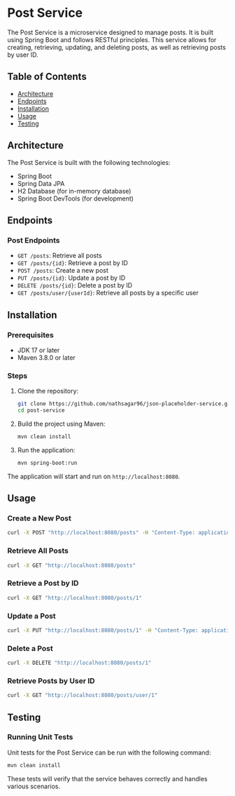 # Post Service

The Post Service is a microservice designed to manage posts. It is built using Spring Boot and follows RESTful principles. This service allows for creating, retrieving, updating, and deleting posts, as well as retrieving posts by user ID.

## Table of Contents

- [Architecture](#architecture)
- [Endpoints](#endpoints)
- [Installation](#installation)
- [Usage](#usage)
- [Testing](#testing)

## Architecture

The Post Service is built with the following technologies:

- Spring Boot
- Spring Data JPA
- H2 Database (for in-memory database)
- Spring Boot DevTools (for development)

## Endpoints

### Post Endpoints

- `GET /posts`: Retrieve all posts
- `GET /posts/{id}`: Retrieve a post by ID
- `POST /posts`: Create a new post
- `PUT /posts/{id}`: Update a post by ID
- `DELETE /posts/{id}`: Delete a post by ID
- `GET /posts/user/{userId}`: Retrieve all posts by a specific user

## Installation

### Prerequisites

- JDK 17 or later
- Maven 3.8.0 or later

### Steps

1. Clone the repository:

    ```bash
    git clone https://github.com/nathsagar96/json-placeholder-service.git
    cd post-service
    ```

2. Build the project using Maven:

    ```bash
    mvn clean install
    ```

3. Run the application:

    ```bash
    mvn spring-boot:run
    ```

The application will start and run on `http://localhost:8080`.

## Usage

### Create a New Post

```bash
curl -X POST "http://localhost:8080/posts" -H "Content-Type: application/json" -d '{"userId":1, "title":"New Post", "body":"This is a new post"}'
```

### Retrieve All Posts

```bash
curl -X GET "http://localhost:8080/posts"
```

### Retrieve a Post by ID

```bash
curl -X GET "http://localhost:8080/posts/1"
```

### Update a Post

```bash
curl -X PUT "http://localhost:8080/posts/1" -H "Content-Type: application/json" -d '{"userId":1, "title":"Updated Post", "body":"This is an updated post"}'
```

### Delete a Post

```bash
curl -X DELETE "http://localhost:8080/posts/1"
```

### Retrieve Posts by User ID

```bash
curl -X GET "http://localhost:8080/posts/user/1"
```

## Testing

### Running Unit Tests

Unit tests for the Post Service can be run with the following command:

```bash
mvn clean install
```

These tests will verify that the service behaves correctly and handles various scenarios.
